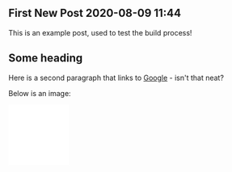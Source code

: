 First New Post
2020-08-09 11:44
---

This is an example post, used to test the build process!


## Some heading

Here is a second paragraph that links to [Google](https://google.com) - isn't that neat?

Below is an image:

![GitHub Logo](assets/icons/github.png)
